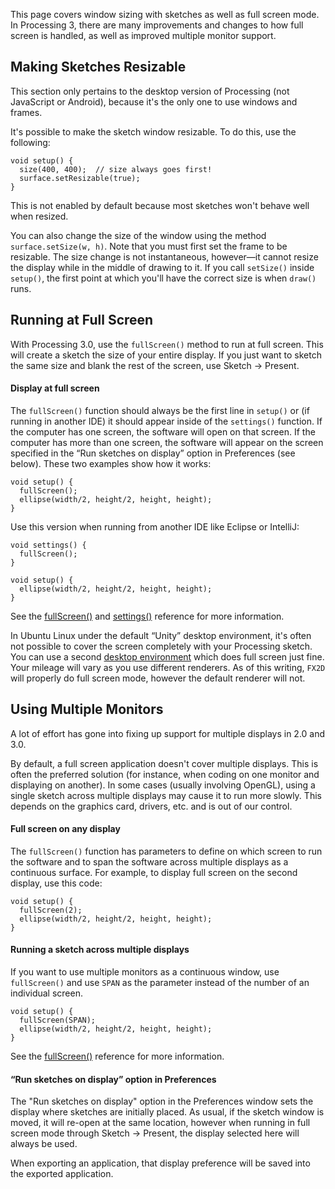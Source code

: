 This page covers window sizing with sketches as well as full
screen mode. In Processing 3, there are many improvements and changes 
to how full screen is handled, as well as improved multiple monitor 
support.

Making Sketches Resizable
-------------------------

This section only pertains to the desktop version of Processing (not
JavaScript or Android), because it's the only one to use windows and
frames.

It's possible to make the sketch window resizable. To do this, use the
following:

``` {.Processing}
void setup() {
  size(400, 400);  // size always goes first!
  surface.setResizable(true);
}
```

This is not enabled by default because most sketches won't behave well when resized. 

You can also change the size of the window using the method `surface.setSize(w, h)`. Note that you must first set the frame to be resizable. The size change is not instantaneous, however—it cannot resize the display while in the middle of drawing to it. If you call `setSize()` inside `setup()`, the first point at which you'll have the correct size is when `draw()` runs. 

Running at Full Screen
----------------------

With Processing 3.0, use the `fullScreen()` method to run at full screen. This will create a sketch the size of your entire display. If you just want to sketch the same size and blank the rest of the screen, use Sketch → Present. 

#### Display at full screen

The `fullScreen()` function should always be the first line in `setup()` or (if running in another IDE) it should appear inside of the `settings()` function. If the computer has one screen, the software will open on that screen. If the computer has more than one screen, the software will appear on the screen specified in the “Run sketches on display” option in Preferences (see below). These two examples show how it works:

``` {.Processing}
void setup() {
  fullScreen();
  ellipse(width/2, height/2, height, height);
}
```

Use this version when running from another IDE like Eclipse or IntelliJ:
``` {.Processing}
void settings() {
  fullScreen();
}

void setup() {
  ellipse(width/2, height/2, height, height);
}
```

See the [fullScreen()](https://processing.org/reference/fullScreen_.html) and [settings()](https://processing.org/reference/settings_.html) reference for more information.

In Ubuntu Linux under the default “Unity” desktop environment, it's often 
not possible to cover the screen completely with your Processing sketch.
You can use a second [desktop environment](http://askubuntu.com/questions/65083/what-kinds-of-desktop-environments-and-shells-are-available) which does full screen just fine.
Your mileage will vary as you use different renderers. As of this writing, `FX2D` will properly do full screen mode, however the default renderer will not. 


Using Multiple Monitors
-----------------------

A lot of effort has gone into fixing up support for multiple displays in 2.0 and 3.0.

By default, a full screen application doesn't cover multiple displays.
This is often the preferred solution (for instance, when coding on one
monitor and displaying on another). In some cases (usually involving
OpenGL), using a single sketch across multiple displays may cause it to
run more slowly. This depends on the graphics card, drivers, etc. and is
out of our control.

#### Full screen on any display

The `fullScreen()` function has parameters to define on which screen to run
the software and to span the software across multiple displays as a 
continuous surface. For example, to display full screen on the second display,
use this code:

``` {.Processing}
void setup() {
  fullScreen(2);
  ellipse(width/2, height/2, height, height);
}
```

#### Running a sketch across multiple displays

If you want to use multiple monitors as a continuous window, use
`fullScreen()` and use `SPAN` as the parameter instead of the number
of an individual screen.

``` {.Processing}
void setup() {
  fullScreen(SPAN);
  ellipse(width/2, height/2, height, height);
}
```

See the [fullScreen()](https://processing.org/reference/fullScreen_.html) reference for more information.

#### “Run sketches on display” option in Preferences

The "Run sketches on display" option in the Preferences window 
sets the display where sketches are initially placed. As usual, if the sketch
window is moved, it will re-open at the same location, however when
running in full screen mode through Sketch → Present, the display 
selected here will always be used.

When exporting an application, that display preference will be saved
into the exported application.